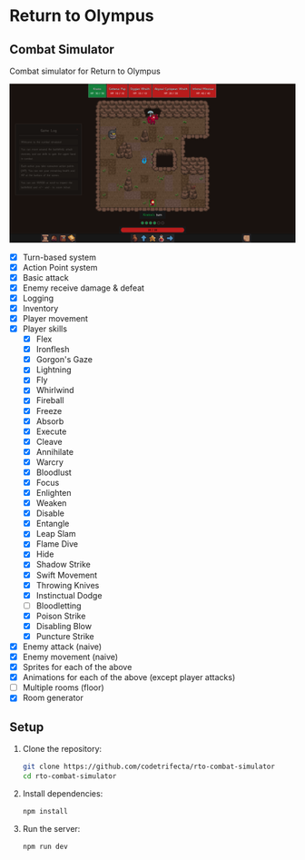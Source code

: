 # Return to Olympus

## Combat Simulator

Combat simulator for Return to Olympus

![Current state of combat simulator](combat-simulator.png)

- [x] Turn-based system
- [x] Action Point system
- [x] Basic attack
- [x] Enemy receive damage & defeat
- [x] Logging
- [x] Inventory
- [x] Player movement
- [x] Player skills
  - [x] Flex
  - [x] Ironflesh
  - [x] Gorgon's Gaze
  - [x] Lightning
  - [x] Fly
  - [x] Whirlwind
  - [x] Fireball
  - [x] Freeze
  - [x] Absorb
  - [x] Execute
  - [x] Cleave
  - [x] Annihilate
  - [x] Warcry
  - [x] Bloodlust
  - [x] Focus
  - [x] Enlighten
  - [x] Weaken
  - [x] Disable
  - [x] Entangle
  - [x] Leap Slam
  - [x] Flame Dive
  - [x] Hide
  - [x] Shadow Strike
  - [x] Swift Movement
  - [x] Throwing Knives
  - [x] Instinctual Dodge
  - [ ] Bloodletting
  - [x] Poison Strike
  - [x] Disabling Blow
  - [x] Puncture Strike
- [x] Enemy attack (naive)
- [x] Enemy movement (naive)
- [x] Sprites for each of the above
- [x] Animations for each of the above (except player attacks)
- [ ] Multiple rooms (floor)
- [x] Room generator

## Setup

1. Clone the repository:

   ```bash
   git clone https://github.com/codetrifecta/rto-combat-simulator
   cd rto-combat-simulator
   ```

2. Install dependencies:

   ```bash
   npm install
   ```

3. Run the server:
   ```bash
   npm run dev
   ```

